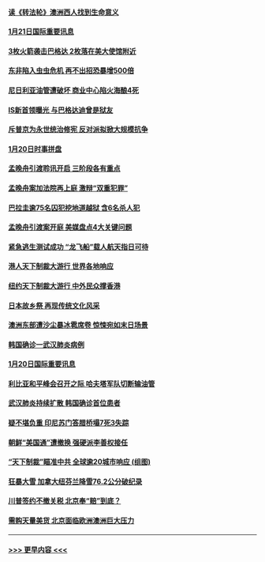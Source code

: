 #### [读《转法轮》澳洲西人找到生命意义](../pages/prog202/a102757465.md?t=01211933) 
#### [1月21日国际重要讯息](../pages/prog202/a102757450.md?t=01211933) 
#### [3枚火箭袭击巴格达 2枚落在美大使馆附近](../pages/prog202/a102757310.md?t=01211933) 
#### [东非陷入虫虫危机 再不出招恐暴增500倍](../pages/prog202/a102757295.md?t=01211933) 
#### [尼日利亚油管遭破坏 商业中心陷火海酿4死](../pages/prog202/a102757272.md?t=01211933) 
#### [IS新首领曝光 与巴格达迪曾是狱友](../pages/prog202/a102757122.md?t=01211933) 
#### [斥普京为永世统治修宪 反对派拟掀大规模抗争](../pages/prog202/a102757022.md?t=01211933) 
#### [1月20日时事拼盘](../pages/prog202/a102757036.md?t=01211933) 
#### [孟晚舟引渡聆讯开启 三阶段各有重点](../pages/prog202/a102757006.md?t=01211933) 
#### [孟晚舟案加法院再上庭 激辩“双重犯罪”](../pages/prog202/a102756996.md?t=01211933) 
#### [巴拉圭逾75名囚犯挖地道越狱 含6名杀人犯](../pages/prog202/a102756968.md?t=01211933) 
#### [孟晚舟引渡案开庭 美媒盘点4大关键问题](../pages/prog202/a102756917.md?t=01211933) 
#### [紧急逃生测试成功 “龙飞船”载人航天指日可待](../pages/prog202/a102756957.md?t=01211933) 
#### [港人天下制裁大游行 世界各地响应](../pages/prog202/a102756878.md?t=01211933) 
#### [纽约天下制裁大游行 中外民众撑香港](../pages/prog202/a102756875.md?t=01211933) 
#### [日本故乡祭 再现传统文化风采](../pages/prog202/a102756778.md?t=01211933) 
#### [澳洲东部遭沙尘暴冰雹席卷 惊悚宛如末日场景](../pages/prog202/a102756630.md?t=01211933) 
#### [韩国确诊一武汉肺炎病例](../pages/prog202/a102756696.md?t=01211933) 
#### [1月20日国际重要讯息](../pages/prog202/a102756640.md?t=01211933) 
#### [利比亚和平峰会召开之际 哈夫塔军队切断输油管](../pages/prog202/a102756580.md?t=01211933) 
#### [武汉肺炎持续扩散 韩国确诊首位患者](../pages/prog202/a102756566.md?t=01211933) 
#### [疑不堪负重 印尼苏门答腊桥塌7死3失踪](../pages/prog202/a102756559.md?t=01211933) 
#### [朝鲜“美国通”遭撤换 强硬派李善权接任](../pages/prog202/a102756380.md?t=01211933) 
#### [“天下制裁”瞄准中共 全球逾20城市响应 (组图)](../pages/prog202/a102756496.md?t=01211933) 
#### [狂暴大雪 加拿大纽芬兰降雪76.2公分破纪录](../pages/prog202/a102756447.md?t=01211933) 
#### [川普签约不撤关税 北京奉“赔”到底？](../pages/prog202/a102756354.md?t=01211933) 
#### [需购天量美货 北京面临欧洲澳洲巨大压力](../pages/prog202/a102756304.md?t=01211933) 

----
#### [ >>> 更早内容 <<< ](../indexes/prog202-earlier.md)
